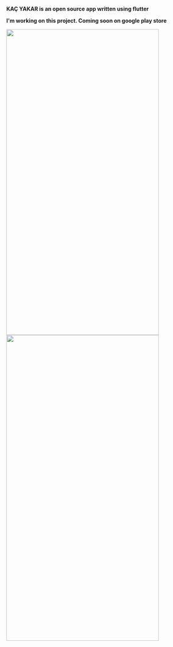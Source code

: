 **KAÇ YAKAR is an open source app written using flutter**

**I'm working on this project.
Coming soon on google play store**



<img src="https://user-images.githubusercontent.com/58719777/176034211-c3b05d6e-6a92-4885-9c93-5c56b1095923.png" width="400" height="800"/>

<img src="https://user-images.githubusercontent.com/58719777/176034218-f7614324-8b70-4ae9-ac1f-850d4fd7ae32.png" width="400" height="800"/>
